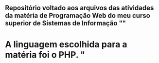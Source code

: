 ## Repositório voltado aos arquivos das atividades da matéria de Programação Web do meu curso superior de Sistemas de Informação ""
# A linguagem escolhida para a matéria foi o PHP. "
